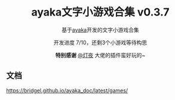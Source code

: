 <div align="center">

# ayaka文字小游戏合集 v0.3.7

基于[ayaka](https://github.com/bridgeL/nonebot-plugin-ayaka)开发的文字小游戏合集

开发进度 7/10，还剩3个小游戏等待构思

**特别感谢**  [@灯夜](https://github.com/lunexnocty/Meiri) 大佬的插件蛮好玩的~

</div>

## 文档

https://bridgel.github.io/ayaka_doc/latest/games/
